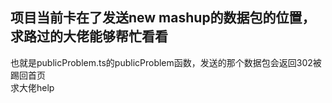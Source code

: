 ## 项目当前卡在了发送new mashup的数据包的位置，求路过的大佬能够帮忙看看  

也就是publicProblem.ts的publicProblem函数，发送的那个数据包会返回302被踢回首页  
求大佬help
